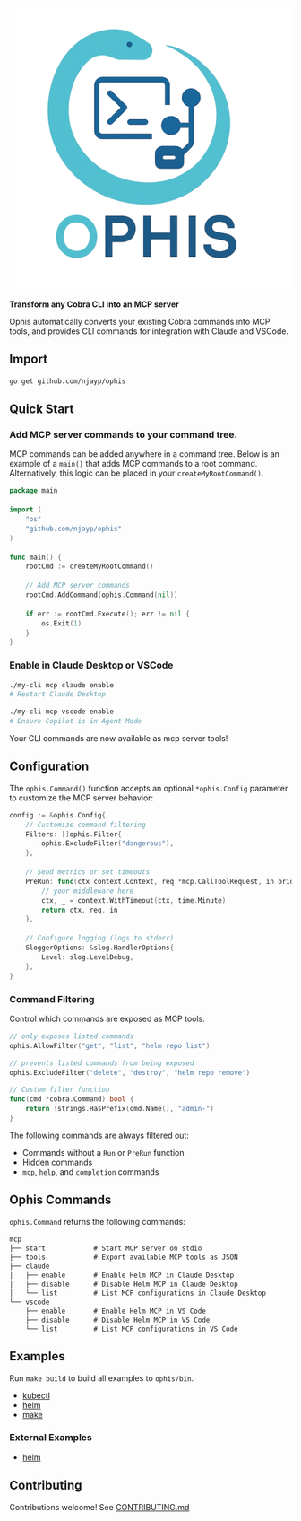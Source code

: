 ![Project Logo](./logo.png)

**Transform any Cobra CLI into an MCP server**

Ophis automatically converts your existing Cobra commands into MCP tools, and provides CLI commands for integration with Claude and VSCode.

## Import

```bash
go get github.com/njayp/ophis
```

## Quick Start

### Add MCP server commands to your command tree.

MCP commands can be added anywhere in a command tree. Below is an example of a `main()` that adds MCP commands to a root command. Alternatively, this logic can be placed in your `createMyRootCommand()`.

```go
package main

import (
    "os"
    "github.com/njayp/ophis"
)

func main() {
    rootCmd := createMyRootCommand()
    
    // Add MCP server commands
    rootCmd.AddCommand(ophis.Command(nil))
    
    if err := rootCmd.Execute(); err != nil {
        os.Exit(1)
    }
}
```

### Enable in Claude Desktop or VSCode

```bash
./my-cli mcp claude enable
# Restart Claude Desktop
```

```bash
./my-cli mcp vscode enable
# Ensure Copilot is in Agent Mode
```

Your CLI commands are now available as mcp server tools!

## Configuration

The `ophis.Command()` function accepts an optional `*ophis.Config` parameter to customize the MCP server behavior:

```go
config := &ophis.Config{
    // Customize command filtering
    Filters: []ophis.Filter{
        ophis.ExcludeFilter("dangerous"),
    },

    // Send metrics or set timeouts
    PreRun: func(ctx context.Context, req *mcp.CallToolRequest, in bridge.CmdToolInput) (context.Context, *mcp.CallToolRequest, bridge.CmdToolInput) {
        // your middleware here
        ctx, _ = context.WithTimeout(ctx, time.Minute)
        return ctx, req, in
    },
    
    // Configure logging (logs to stderr)
    SloggerOptions: &slog.HandlerOptions{
        Level: slog.LevelDebug,
    },
}
```

### Command Filtering

Control which commands are exposed as MCP tools:

```go
// only exposes listed commands
ophis.AllowFilter("get", "list", "helm repo list")
```

```go
// prevents listed commands from being exposed
ophis.ExcludeFilter("delete", "destroy", "helm repo remove")
```

```go
// Custom filter function
func(cmd *cobra.Command) bool {
    return !strings.HasPrefix(cmd.Name(), "admin-")
}
```

The following commands are always filtered out:
- Commands without a `Run` or `PreRun` function
- Hidden commands
- `mcp`, `help`, and `completion` commands

## Ophis Commands

`ophis.Command` returns the following commands:

```
mcp
├── start            # Start MCP server on stdio
├── tools            # Export available MCP tools as JSON
├── claude
│   ├── enable       # Enable Helm MCP in Claude Desktop
│   ├── disable      # Disable Helm MCP in Claude Desktop
│   └── list         # List MCP configurations in Claude Desktop
└── vscode
    ├── enable       # Enable Helm MCP in VS Code
    ├── disable      # Disable Helm MCP in VS Code
    └── list         # List MCP configurations in VS Code
```

## Examples

Run `make build` to build all examples to `ophis/bin`.

- [kubectl](./examples/kubectl/)
- [helm](./examples/helm/)
- [make](./examples/make/)

### External Examples

- [helm](https://github.com/njayp/helm)

## Contributing

Contributions welcome! See [CONTRIBUTING.md](CONTRIBUTING.md)
